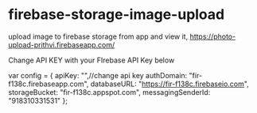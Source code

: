 # firebase-storage-image-upload
upload image to firebase storage from app and view it, https://photo-upload-prithvi.firebaseapp.com/

Change API KEY with your FIrebase API Key below

var config = {
        apiKey: "",//change api key
        authDomain: "fir-f138c.firebaseapp.com",
        databaseURL: "https://fir-f138c.firebaseio.com",
        storageBucket: "fir-f138c.appspot.com",
        messagingSenderId: "918310331531"
    };
    
